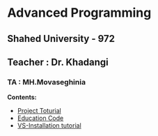 # Advanced Programming
## Shahed University - 972
## Teacher : Dr. Khadangi
### TA : MH.Movaseghinia
**Contents:**

* [Project Toturial](https://github.com/MMovasaghi/Advanced-Programming/blob/master/Project/ProjectToturial.pdf)
* [Education Code](https://github.com/MMovasaghi/Advanced-Programming-Csharp/tree/master/Edu.Code)
* [VS-Installation tutorial](https://github.com/MMovasaghi/Advanced-Programming-Csharp/tree/master/VS-Installation)
